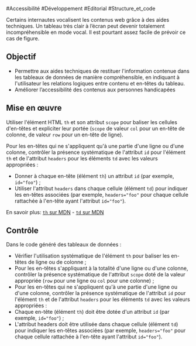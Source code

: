 
#Accessibilité #Développement #Editorial #Structure_et_code

Certains internautes vocalisent les contenus web grâce à des aides techniques. Un tableau très clair à l’écran peut devenir totalement incompréhensible en mode vocal. Il est pourtant assez facile de prévoir ce cas de figure.


## Objectif

* Permettre aux aides techniques de restituer l'information contenue dans les tableaux de données de manière compréhensible, en indiquant à l'utilisateur les relations logiques entre contenu et en-têtes du tableau.
* Améliorer l’accessibilité des contenus aux personnes handicapées

## Mise en œuvre

Utiliser l'élément HTML `th` et son attribut `scope` pour baliser les cellules d'en-têtes et expliciter leur portée (`scope` de valeur `col` pour un en-tête de colonne, de valeur `row` pour un en-tête de ligne).

Pour les en-têtes qui ne s'appliquent qu'à une partie d'une ligne ou d'une colonne, contrôler la présence systématique de l'attribut `id` pour l'élément `th` et de l'attribut `headers` pour les éléments `td` avec les valeurs appropriées :

* Donner à chaque en-tête (élément `th`) un attribut `id` (par exemple, `id="foo"`) ;
* Utiliser l'attribut `headers` dans chaque cellule (élément `td`) pour indiquer les en-têtes associées (par exemple, `headers="foo"` pour chaque cellule rattachée à l'en-tête ayant l'attribut `id="foo"`).

En savoir plus: [`th` sur MDN](https://developer.mozilla.org/fr/docs/Web/HTML/Element/th) - [`td` sur MDN](https://developer.mozilla.org/fr/docs/Web/HTML/Element/td)

## Contrôle

Dans le code généré des tableaux de données :

* Vérifier l'utilisation systématique de l'élément `th` pour baliser les en-têtes de ligne ou de colonne ;
* Pour les en-têtes s'appliquant à la totalité d'une ligne ou d'une colonne, contrôler la présence systématique de l'attribut `scope` doté de la valeur appropriée (`row` pour une ligne ou `col` pour une colonne) ;
* Pour les en-têtes qui ne s'appliquent qu'à une partie d'une ligne ou d'une colonne, contrôler la présence systématique de l'attribut `id` pour l'élément `th` et de l'attribut `headers` pour les éléments `td` avec les valeurs appropriées :
* Chaque en-tête (élément `th`) doit être dotée d'un attribut `id` (par exemple, `id="foo"`) ;
* L'attribut headers doit être utilisée dans chaque cellule (élément `td`) pour indiquer les en-têtes associées (par exemple, `headers="foo"` pour chaque cellule rattachée à l'en-tête ayant l'attribut `id="foo"`).

